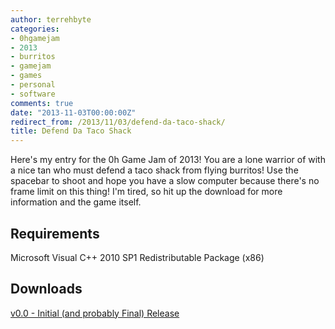 ```yaml
---
author: terrehbyte
categories:
- 0hgamejam
- 2013
- burritos
- gamejam
- games
- personal
- software
comments: true
date: "2013-11-03T00:00:00Z"
redirect_from: /2013/11/03/defend-da-taco-shack/
title: Defend Da Taco Shack
---
```

Here's my entry for the 0h Game Jam of 2013! You are a lone warrior of with a
nice tan who must defend a taco shack from flying burritos! Use the spacebar to
shoot and hope you have a slow computer because there's no frame limit on this
thing! I'm tired, so hit up the download for more information and the game
itself.  

## Requirements  
Microsoft Visual C++ 2010 SP1 Redistributable Package (x86)  

## Downloads
[v0.0 - Initial (and probably Final) Release](https://dl.dropboxusercontent.com/u/7545701/0hGameJam2013/DefendDaTacoShack%20-%20v0.0.zip)
